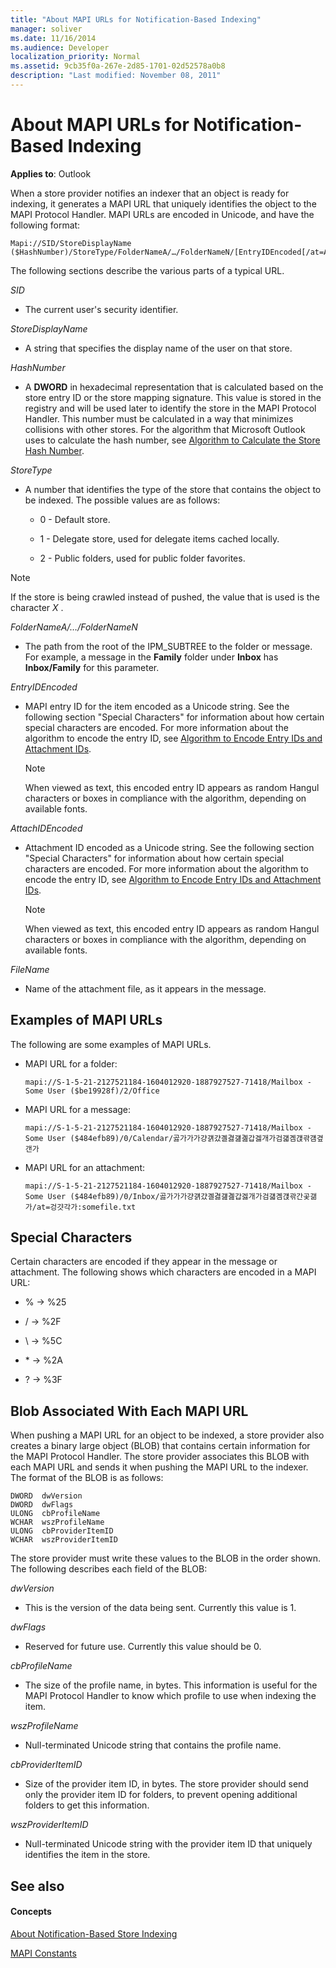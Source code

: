 ```yaml
---
title: "About MAPI URLs for Notification-Based Indexing"
manager: soliver
ms.date: 11/16/2014
ms.audience: Developer
localization_priority: Normal
ms.assetid: 9cb35f0a-267e-2d85-1701-02d52578a0b8
description: "Last modified: November 08, 2011"
---
```


# About MAPI URLs for Notification-Based Indexing

**Applies to**: Outlook 
  
When a store provider notifies an indexer that an object is ready for indexing, it generates a MAPI URL that uniquely identifies the object to the MAPI Protocol Handler. MAPI URLs are encoded in Unicode, and have the following format: 
  
```
Mapi://SID/StoreDisplayName ($HashNumber)/StoreType/FolderNameA/…/FolderNameN/[EntryIDEncoded[/at=AttachIDEncoded:FileName]]

```

The following sections describe the various parts of a typical URL.
  
 *SID* 
  
- The current user's security identifier. 
    
 *StoreDisplayName* 
  
- A string that specifies the display name of the user on that store.
    
 *HashNumber* 
  
- A **DWORD** in hexadecimal representation that is calculated based on the store entry ID or the store mapping signature. This value is stored in the registry and will be used later to identify the store in the MAPI Protocol Handler. This number must be calculated in a way that minimizes collisions with other stores. For the algorithm that Microsoft Outlook uses to calculate the hash number, see [Algorithm to Calculate the Store Hash Number](algorithm-to-calculate-the-store-hash-number.md).
    
 *StoreType* 
  
- A number that identifies the type of the store that contains the object to be indexed. The possible values are as follows:
    
  - 0 - Default store.
    
  - 1 - Delegate store, used for delegate items cached locally.
    
  - 2 - Public folders, used for public folder favorites.
    
> [!NOTE]
> If the store is being crawled instead of pushed, the value that is used is the character  *X*  . 
  
 *FolderNameA/…/FolderNameN* 
  
- The path from the root of the IPM_SUBTREE to the folder or message. For example, a message in the **Family** folder under **Inbox** has **Inbox/Family** for this parameter. 
    
 *EntryIDEncoded* 
  
- MAPI entry ID for the item encoded as a Unicode string. See the following section "Special Characters" for information about how certain special characters are encoded. For more information about the algorithm to encode the entry ID, see [Algorithm to Encode Entry IDs and Attachment IDs](algorithm-to-encode-entry-ids-and-attachment-ids.md).
    
    > [!NOTE]
    > When viewed as text, this encoded entry ID appears as random Hangul characters or boxes in compliance with the algorithm, depending on available fonts. 
  
 *AttachIDEncoded* 
  
- Attachment ID encoded as a Unicode string. See the following section "Special Characters" for information about how certain special characters are encoded. For more information about the algorithm to encode the entry ID, see [Algorithm to Encode Entry IDs and Attachment IDs](algorithm-to-encode-entry-ids-and-attachment-ids.md).
    
    > [!NOTE]
    > When viewed as text, this encoded entry ID appears as random Hangul characters or boxes in compliance with the algorithm, depending on available fonts. 
  
 *FileName* 
  
- Name of the attachment file, as it appears in the message.
    
## Examples of MAPI URLs

The following are some examples of MAPI URLs.
  
- MAPI URL for a folder: 
    
     `mapi://S-1-5-21-2127521184-1604012920-1887927527-71418/Mailbox - Some User ($be19928f)/2/Office`
    
- MAPI URL for a message: 
    
     `mapi://S-1-5-21-2127521184-1604012920-1887927527-71418/Mailbox - Some User ($484efb89)/0/Calendar/곯가가가걍걝걌곌겷걢곒갑겛개가검걟곔걙곾걤곂갠가`
    
- MAPI URL for an attachment: 
    
     `mapi://S-1-5-21-2127521184-1604012920-1887927527-71418/Mailbox - Some User ($484efb89)/0/Inbox/곯가가가걍걝걌곌겷걢곒갑겛개가검걟곔걙곾간곷갦가/at=겅걋각가:somefile.txt`
    
## Special Characters

Certain characters are encoded if they appear in the message or attachment. The following shows which characters are encoded in a MAPI URL:
  
- % -\> %25
    
-  / -\> %2F 
    
-  \ -\> %5C 
    
-  \* -\> %2A 
    
-  ? -\> %3F 
    
## Blob Associated With Each MAPI URL

When pushing a MAPI URL for an object to be indexed, a store provider also creates a binary large object (BLOB) that contains certain information for the MAPI Protocol Handler. The store provider associates this BLOB with each MAPI URL and sends it when pushing the MAPI URL to the indexer. The format of the BLOB is as follows: 
  
```
DWORD  dwVersion
DWORD  dwFlags
ULONG  cbProfileName
WCHAR  wszProfileName
ULONG  cbProviderItemID
WCHAR  wszProviderItemID
```

The store provider must write these values to the BLOB in the order shown. The following describes each field of the BLOB:
  
 *dwVersion* 
  
- This is the version of the data being sent. Currently this value is 1.
    
 *dwFlags* 
  
- Reserved for future use. Currently this value should be 0.
    
 *cbProfileName* 
  
- The size of the profile name, in bytes. This information is useful for the MAPI Protocol Handler to know which profile to use when indexing the item.
    
 *wszProfileName* 
  
- Null-terminated Unicode string that contains the profile name.
    
 *cbProviderItemID* 
  
- Size of the provider item ID, in bytes. The store provider should send only the provider item ID for folders, to prevent opening additional folders to get this information.
    
 *wszProviderItemID* 
  
- Null-terminated Unicode string with the provider item ID that uniquely identifies the item in the store.
    
## See also

#### Concepts

[About Notification-Based Store Indexing](about-notification-based-store-indexing.md)
  
[MAPI Constants](mapi-constants.md)

